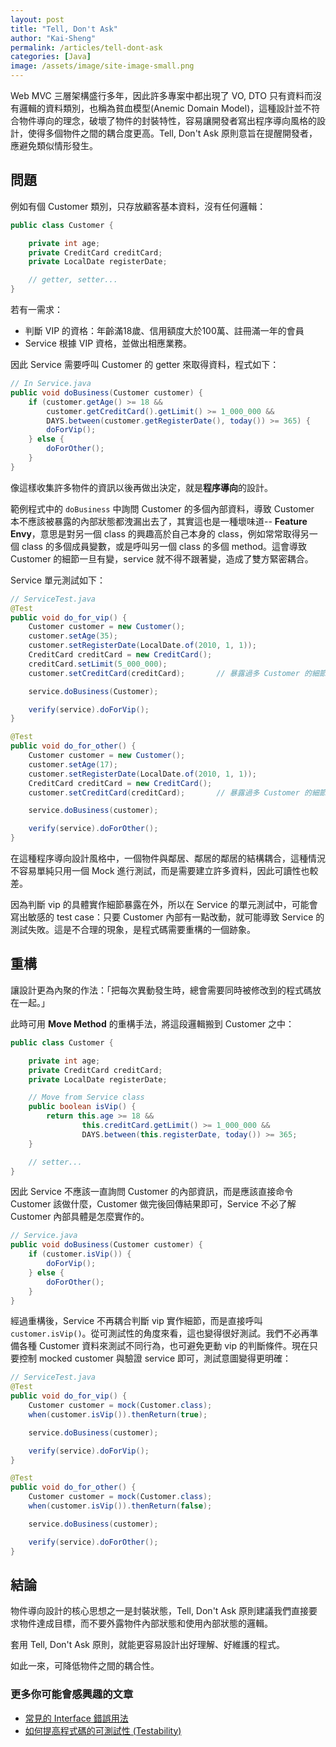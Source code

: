 ```yaml
---
layout: post
title: "Tell, Don't Ask"
author: "Kai-Sheng"
permalink: /articles/tell-dont-ask
categories: [Java]
image: /assets/image/site-image-small.png
--- 
```


Web MVC 三層架構盛行多年，因此許多專案中都出現了 VO, DTO 只有資料而沒有邏輯的資料類別，也稱為貧血模型(Anemic Domain Model)，這種設計並不符合物件導向的理念，破壞了物件的封裝特性，容易讓開發者寫出程序導向風格的設計，使得多個物件之間的耦合度更高。Tell, Don't Ask 原則意旨在提醒開發者，應避免類似情形發生。

## **問題**

例如有個 Customer 類別，只存放顧客基本資料，沒有任何邏輯：

```java
public class Customer {

    private int age;
    private CreditCard creditCard;
    private LocalDate registerDate;

    // getter, setter...
}
```

若有一需求：

- 判斷 VIP 的資格：年齡滿18歲、信用額度大於100萬、註冊滿一年的會員
- Service 根據 VIP 資格，並做出相應業務。

因此 Service 需要呼叫 Customer 的 getter 來取得資料，程式如下：

```java
// In Service.java
public void doBusiness(Customer customer) {
    if (customer.getAge() >= 18 &&
        customer.getCreditCard().getLimit() >= 1_000_000 &&
        DAYS.between(customer.getRegisterDate(), today()) >= 365) {
        doForVip();
    } else {
        doForOther();
    }    
}
```

像這樣收集許多物件的資訊以後再做出決定，就是**程序導向**的設計。

範例程式中的 `doBusiness` 中詢問 Customer 的多個內部資料，導致 Customer 本不應該被暴露的內部狀態都洩漏出去了，其實這也是一種壞味道-- **Feature Envy**，意思是對另一個 class 的興趣高於自己本身的 class，例如常常取得另一個 class 的多個成員變數，或是呼叫另一個 class 的多個 method。這會導致 Customer 的細節一旦有變，service 就不得不跟著變，造成了雙方緊密耦合。

Service 單元測試如下：

```java
// ServiceTest.java
@Test
public void do_for_vip() {
    Customer customer = new Customer();
    customer.setAge(35);        
    customer.setRegisterDate(LocalDate.of(2010, 1, 1)); 
    CreditCard creditCard = new CreditCard();
    creditCard.setLimit(5_000_000);
    customer.setCreditCard(creditCard);       // 暴露過多 Customer 的細節

    service.doBusiness(Customer);

    verify(service).doForVip();
}

@Test
public void do_for_other() {
    Customer customer = new Customer();
    customer.setAge(17);    
    customer.setRegisterDate(LocalDate.of(2010, 1, 1));  
    CreditCard creditCard = new CreditCard();
    customer.setCreditCard(creditCard);       // 暴露過多 Customer 的細節

    service.doBusiness(customer);

    verify(service).doForOther();
}

```

在這種程序導向設計風格中，一個物件與鄰居、鄰居的鄰居的結構耦合，這種情況不容易單純只用一個 Mock 進行測試，而是需要建立許多資料，因此可讀性也較差。

因為判斷 vip 的具體實作細節暴露在外，所以在 Service 的單元測試中，可能會寫出敏感的 test case：只要 Customer 內部有一點改動，就可能導致 Service 的測試失敗。這是不合理的現象，是程式碼需要重構的一個跡象。


## **重構**
讓設計更為內聚的作法：「把每次異動發生時，總會需要同時被修改到的程式碼放在一起。」

此時可用 **Move Method** 的重構手法，將這段邏輯搬到 Customer 之中：

```java
public class Customer {

    private int age;
    private CreditCard creditCard;
    private LocalDate registerDate;

    // Move from Service class
    public boolean isVip() {
        return this.age >= 18 &&
                this.creditCard.getLimit() >= 1_000_000 &&
                DAYS.between(this.registerDate, today()) >= 365;
    }

    // setter...
}
```

因此 Service 不應該一直詢問 Customer 的內部資訊，而是應該直接命令 Customer 該做什麼，Customer 做完後回傳結果即可，Service 不必了解 Customer 內部具體是怎麼實作的。


```java
// Service.java
public void doBusiness(Customer customer) {
    if (customer.isVip()) {
        doForVip();
    } else {
        doForOther();
    }
}
```

經過重構後，Service 不再耦合判斷 vip 實作細節，而是直接呼叫 `customer.isVip()`。從可測試性的角度來看，這也變得很好測試。我們不必再準備各種 Customer 資料來測試不同行為，也可避免更動 vip 的判斷條件。現在只要控制 mocked customer 與驗證 service 即可，測試意圖變得更明確：

```java
// ServiceTest.java
@Test
public void do_for_vip() {
    Customer customer = mock(Customer.class);
    when(customer.isVip()).thenReturn(true);

    service.doBusiness(customer);

    verify(service).doForVip();
}

@Test
public void do_for_other() {
    Customer customer = mock(Customer.class);
    when(customer.isVip()).thenReturn(false);

    service.doBusiness(customer);

    verify(service).doForOther();
}

``` 

## **結論**

物件導向設計的核心思想之一是封裝狀態，Tell, Don't Ask 原則建議我們直接要求物件達成目標，而不要外露物件內部狀態和使用內部狀態的邏輯。

套用 Tell, Don't Ask 原則，就能更容易設計出好理解、好維護的程式。

如此一來，可降低物件之間的耦合性。


### **更多你可能會感興趣的文章**
- [常見的 Interface 錯誤用法](/articles/anti-pattern-of-java-interface-impl-style)
- [如何提高程式碼的可測試性 (Testability)](/articles/testability)